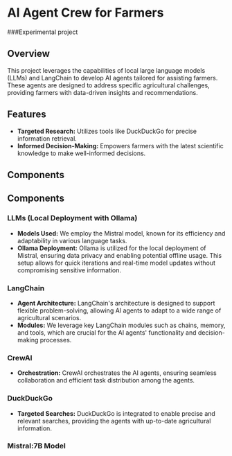 # AI Agent Crew for Farmers
###Experimental project
## Overview
This project leverages the capabilities of local large language models (LLMs) and LangChain to develop AI agents tailored for assisting farmers. These agents are designed to address specific agricultural challenges, providing farmers with data-driven insights and recommendations.

## Features
- **Targeted Research:** Utilizes tools like DuckDuckGo for precise information retrieval.
- **Informed Decision-Making:** Empowers farmers with the latest scientific knowledge to make well-informed decisions.

## Components
## Components

### LLMs (Local Deployment with Ollama)
- **Models Used:** We employ the Mistral model, known for its efficiency and adaptability in various language tasks.
- **Ollama Deployment:** Ollama is utilized for the local deployment of Mistral, ensuring data privacy and enabling potential offline usage. This setup allows for quick iterations and real-time model updates without compromising sensitive information.

### LangChain
- **Agent Architecture:** LangChain's architecture is designed to support flexible problem-solving, allowing AI agents to adapt to a wide range of agricultural scenarios.
- **Modules:** We leverage key LangChain modules such as chains, memory, and tools, which are crucial for the AI agents' functionality and decision-making processes.

### CrewAI
- **Orchestration:** CrewAI orchestrates the AI agents, ensuring seamless collaboration and efficient task distribution among the agents.

### DuckDuckGo
- **Targeted Searches:** DuckDuckGo is integrated to enable precise and relevant searches, providing the agents with up-to-date agricultural information.

### Mistral:7B Model

